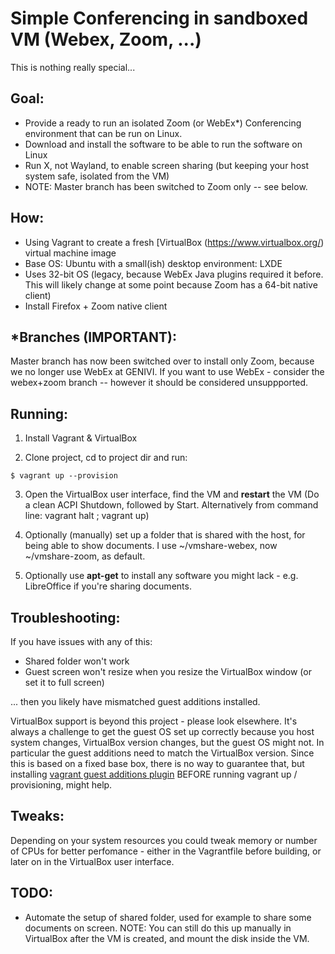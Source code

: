 Simple Conferencing in sandboxed VM (Webex, Zoom, ...)
======================================================

This is nothing really special...

Goal:
-----
- Provide a ready to run an isolated Zoom (or WebEx*) Conferencing environment that can be run on Linux.
- Download and install the software to be able to run the software on Linux
- Run X, not Wayland, to enable screen sharing (but keeping your host system safe, isolated from the VM)
- NOTE: Master branch has been switched to Zoom only -- see below.

How:
-----
- Using Vagrant to create a fresh [VirtualBox (https://www.virtualbox.org/) virtual machine image
- Base OS:  Ubuntu with a small(ish) desktop environment: LXDE
- Uses 32-bit OS (legacy, because WebEx Java plugins required it before. This will likely change at some point because Zoom has a 64-bit native client)
- Install Firefox + Zoom native client

\*Branches (IMPORTANT):
--------------------

Master branch has now been switched over to install only Zoom, because we no longer use WebEx at GENIVI.  If you want to use WebEx - consider the webex+zoom branch -- however it should be considered unsuppported.

Running:
--------

1. Install Vagrant & VirtualBox

2. Clone project, cd to project dir and run:
```
$ vagrant up --provision
```
3. Open the VirtualBox user interface, find the VM and **restart** the VM
(Do a clean ACPI Shutdown, followed by Start.  Alternatively from command line: vagrant halt ; vagrant up)

4. Optionally (manually) set up a folder that is shared with the host, for being able to show documents.  I use ~/vmshare-webex, now ~/vmshare-zoom, as default.

5. Optionally use **apt-get** to install any software you might lack - e.g. LibreOffice if you're sharing documents.

Troubleshooting:
----------------

If you have issues with any of this:
 - Shared folder won't work
 - Guest screen won't resize when you resize the VirtualBox window (or set it to full screen)

... then you likely have mismatched guest additions installed.

VirtualBox support is beyond this project - please look elsewhere.  It's always a challenge to get the guest OS set up correctly because you host system changes, VirtualBox version changes, but the guest OS might not. In particular the guest additions need to match the VirtualBox version. Since this is based on a fixed base box, there is no way to guarantee that, but installing [vagrant guest additions plugin](https://github.com/dotless-de/vagrant-vbguest) BEFORE running vagrant up / provisioning, might help.

Tweaks:
-------
Depending on your system resources you could tweak memory or number of CPUs for better perfomance - either in the Vagrantfile before building, or later on in the VirtualBox user interface.

TODO:
-----
- Automate the setup of shared folder, used for example to share some documents on screen. NOTE: You can still do this up manually in VirtualBox after the VM is created, and mount the disk inside the VM.



